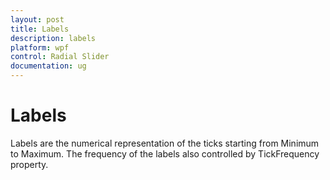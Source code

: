 ```yaml
---
layout: post
title: Labels
description: labels 
platform: wpf
control: Radial Slider 
documentation: ug
---
```


# Labels 

Labels are the numerical representation of the ticks starting from Minimum to Maximum. The frequency of the labels also controlled by TickFrequency property. 
